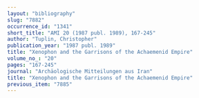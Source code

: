 ```yaml
---
layout: "bibliography"
slug: "7882"
occurrence_id: "1341"
short_title: "AMI 20 (1987 publ. 1989), 167-245"
author: "Tuplin, Christopher"
publication_year: "1987 publ. 1989"
title: "Xenophon and the Garrisons of the Achaemenid Empire"
volume_no_: "20"
pages: "167-245"
journal: "Archäologische Mitteilungen aus Iran"
title: "Xenophon and the Garrisons of the Achaemenid Empire"
previous_item: "7885"
---
```

